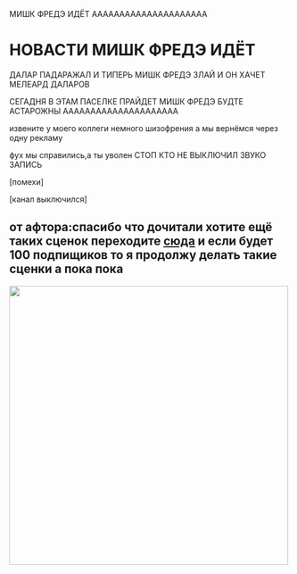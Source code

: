 <html>
МИШК ФРЕДЭ ИДЁТ ААААААААААААААААААААА
<h1>НОВАСТИ МИШК ФРЕДЭ ИДЁТ</h1>
<p> ДАЛАР ПАДАРАЖАЛ И ТИПЕРЬ МИШК ФРЕДЭ ЗЛАЙ И ОН ХАЧЕТ МЕЛЕАРД ДАЛАРОВ</p>
<p> СЕГАДНЯ В ЭТАМ ПАСЕЛКЕ ПРАЙДЕТ МИШК ФРЕДЭ БУДТЕ АСТАРОЖНЫ ААААААААААААААААААААА </p>
<p> извените у моего коллеги немного шизофрения а мы вернёмся через одну рекламу </p>
<p> фух мы справились,а ты уволен СТОП КТО НЕ ВЫКЛЮЧИЛ ЗВУКО ЗАПИСЬ </p>
<p>[помехи] </p>
<p>[канал выключился] </p>
<h2>от афтора:спасибо что дочитали хотите ещё таких сценок переходите <a href="https://www.youtube.com/channel/UC4p3wX64X2vVrdsq_jLQeCA"><font>сюда</font></a> и если будет 100 подпищиков то я продолжу делать такие сценки а пока пока </h2>
<footer><img src="https://altapress.ru/picture/187057/618x350.jpg"height="500"></footer>
</html>
